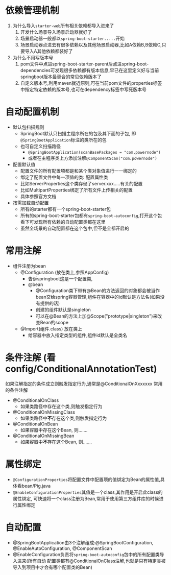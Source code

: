 # 依赖管理机制

1. 为什么导入`starter-web`所有相关依赖都导入进来了
   1. 开发什么场景导入场景启动器就好了
   2. 场景启动器一般都以`spring-boot-starter.....`开始
   3. 场景启动器点进去有很多依赖以及其他场景启动器,比如A依赖B,B依赖C,只要导入A其他依赖都装好了
2. 为什么不用写版本号
   1. pom文件中点进spring-boot-starter-parent后点进spring-boot-dependencies可发现很多依赖都有版本信息,早已在这里定义好与当前springboot版本最契合的常见依赖版本了
   2. 自定义版本号,利用maven就近原则,可在当前pom文件的properties标签中指定特定依赖的版本号,也可在dependency标签中写死版本号

# 自动配置机制
+ 默认包扫描规则
  + SpringBoot默认只扫描主程序所在的包及其下面的子包, 即`@SpringBootApplication`标注的类所在的包
  + 也可自定义扫描路径
    + `@SpringBootApplication(scanBasePackages = "com.powernode")`
    + 或者在主程序类上方添加注解`@ComponentScan("com.powernode")`
+ 配置默认值
  + 配置文件的所有配置项都是和某个类对象值进行一一绑定的
  + 绑定了配置文件中每一项值的类: 配置属性类
  + 比如ServerProperties这个类存储了server.xxx.....有关的配置
  + 比如MultipartProperties绑定了所有文件上传相关的配置
  + 具体参照官方文档
+ 按需加载自动配置
  + 所有的starter都有一个spring-boot-starter包
  + 所有的spring-boot-starter包都有`spring-boot-autoconfig`,打开这个包看下可发现所有依赖的自动配置类都在这里
  + 虽然全场景的自动配置都在这个包中,但不是全都开启的

# 常用注解
+ 组件注册为bean
  + @Configuration    (放在类上,参照AppConfig)
    + 告诉springboot这是一个配置类,
    + @bean
      + @Configuration类下带有@Bean的方法返回的对象都会被当作bean交给spring容器管理,组件在容器中的id默认是方法名(如果没有提供的话)
      + 创建的组件默认是singleton
      + 可以在@Bean的方法上加@Scope("prototype|singleton")来改变Bean的scope
  + @Import(组件.class)     放在类上
    + 给容器中放入指定类型的组件,组件id默认是全类名
  
# 条件注解 (看config/ConditionalAnnotationTest)
如果注解指定的条件成立则触发指定行为,通常是@ConditionalOnXxxxxxx
常用的条件注解
+ @ConditionalOnClass
  + 如果类路径中存在这个类,则触发指定行为
+ @ConditionalOnMissingClass
  + 如果类路径中**不**存在这个类,则触发指定行为
+ @ConditionalOnBean
  + 如果容器中存在这个Bean, 则.......
+ @ConditionalOnMissingBean
  + 如果容器中**不**存在这个Bean, 则.......

# 属性绑定
+ `@ConfigurationProperties`将配置文件中配置项的值绑定为Bean的属性值,具体看bean/Pig.java
+ `@EnableConfigurationProperties`其值是一个class,其作用是开启此class的属性绑定, 可快速将一个class注册为Bean,常用于使用第三方组件库的时候进行属性绑定
# 自动配置
+ @SpringBootApplication由3个注解组成:@SpringBootConfiguration, @EnableAutoConfiguration, @ComponentScan
+ @EnableConfiguration负责将`spring-boot-autoconfig`包中的所有配置类导入进来(所有自动 配置类都有@ConditionalOnClass注解,也就是只有特定类被导入到项目中才会有哪个配置类的Bean)